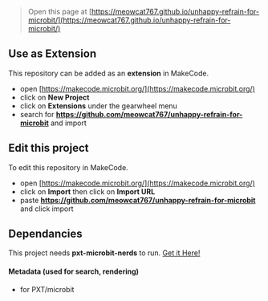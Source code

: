 
> Open this page at [https://meowcat767.github.io/unhappy-refrain-for-microbit/](https://meowcat767.github.io/unhappy-refrain-for-microbit/)

## Use as Extension

This repository can be added as an **extension** in MakeCode.

* open [https://makecode.microbit.org/](https://makecode.microbit.org/)
* click on **New Project**
* click on **Extensions** under the gearwheel menu
* search for **https://github.com/meowcat767/unhappy-refrain-for-microbit** and import

## Edit this project

To edit this repository in MakeCode.

* open [https://makecode.microbit.org/](https://makecode.microbit.org/)
* click on **Import** then click on **Import URL**
* paste **https://github.com/meowcat767/unhappy-refrain-for-microbit** and click import


## Dependancies
This project needs **pxt-microbit-nerds** to run.
[Get it Here!](https://github.com/63rabbits/pxt-microbit-nerds)

#### Metadata (used for search, rendering)

* for PXT/microbit
<script src="https://makecode.com/gh-pages-embed.js"></script><script>makeCodeRender("{{ site.makecode.home_url }}", "{{ site.github.owner_name }}/{{ site.github.repository_name }}");</script>
